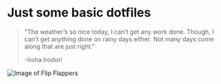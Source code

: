 # Just some basic dotfiles

> "The weather’s so nice today, I can’t get any work done. Though, I can’t get anything done on rainy days either. Not many days come along that are just right."
> 
> -Iroha Irodori

![Image of Flip Flappers](https://www.wykop.pl/cdn/c3201142/comment_XjSYzLnwLXfKlqUYs9BzegLYKqhWyXq9.jpg)
